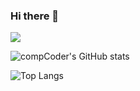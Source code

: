 ### Hi there 👋

![](https://komarev.com/ghpvc/?username=comCoder007)

![compCoder's GitHub stats](https://github-readme-stats.vercel.app/api?username=compCoder007&show_icons=true&theme=radical)

![Top Langs](https://github-readme-stats.vercel.app/api/top-langs/?username=anuraghazra&layout=compact&langs_count=20&hide=assembly,objective-c,astro,ada,GLSL,d,haxe,C#,Scala,Solidity)

<!--
**compCoder007/compCoder007** is a ✨ _special_ ✨ repository because its `README.md` (this file) appears on your GitHub profile.

Here are some ideas to get you started:

- 🔭 I’m currently working on ...
- 🌱 I’m currently learning ...
- 👯 I’m looking to collaborate on ...
- 🤔 I’m looking for help with ...
- 💬 Ask me about ...
- 📫 How to reach me: ...
- 😄 Pronouns: ...
- ⚡ Fun fact: ...
-->
